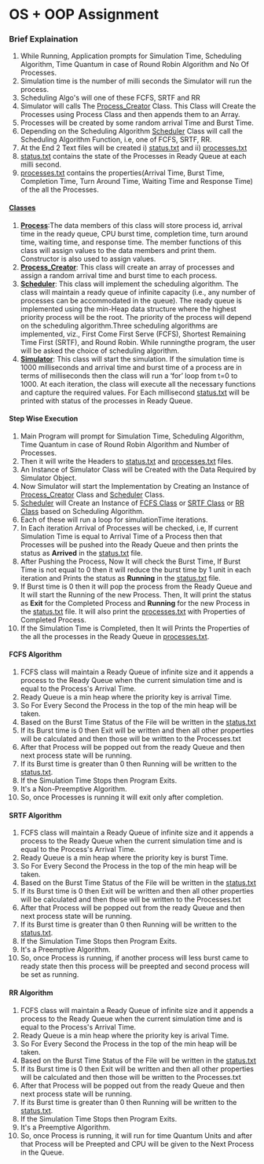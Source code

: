 # OS + OOP Assignment

### Brief Explaination

1. While Running, Application prompts for Simulation Time, Scheduling Algorithm, Time Quantum in case of Round Robin Algorithm and No Of Processes.
2. Simulation time is the number of milli seconds the Simulator will run the process.
3. Scheduling Algo's will one of these FCFS, SRTF and RR
4. Simulator will calls The [Process_Creator](Classes/Process_Creator.h) Class. This Class will Create the Processes using Process Class and then appends them to an Array.
5. Processes will be created by some random arrival Time and Burst Time.
6. Depending on the Scheduling Algorithm [Scheduler](Classes/Scheduler.h) Class will call the Scheduling Algorithm Function, i.e, one of FCFS, SRTF, RR.
7. At the End 2 Text files will be created i) [status.txt](Files/status.txt) and ii) [processes.txt](Files/process.txt)
8. [status.txt](Files/status.txt) contains the state of the Processes in Ready Queue at each milli second.
9. [processes.txt](Files/process.txt) contains the properties(Arrival Time, Burst Time, Completion Time, Turn Around Time, Waiting Time and Response Time) of the all the Processes.

#### [Classes](Classes)

1. **[Process](Classes/Process.h)**:The data members of this class will store process id, arrival time in the ready queue, CPU burst time, completion time, turn around time, waiting time, and response time. The member functions of this class will assign values to the data members and print them. Constructor is also used to assign values.
2. **[Process_Creator](Classes/Process_Creator.h)**: This class will create an array of processes and assign a random arrival time and burst time to each process.
3. **[Scheduler](Classes/Scheduler.h)**: This class will implement the scheduling algorithm. The class will maintain a ready queue of infinite capacity (i.e., any number of processes can be accommodated in the queue). The ready queue is implemented using the min-Heap data structure where the highest priority process will be the root. The priority of the process will depend on the scheduling algorithm.Three scheduling algorithms are implemented, viz., First Come First Serve (FCFS), Shortest Remaining Time First (SRTF), and Round Robin. While runningthe program, the user will be asked the choice of scheduling algorithm.
4. **[Simulator](Classes/Simulator.h)**: This class will start the simulation. If the simulation time is 1000 milliseconds and arrival time and burst time of a process are in terms of milliseconds then the class will run a ‘for’ loop from t=0 to 1000. At each iteration, the class will execute all the necessary functions and capture the required values.
   For Each millisecond [status.txt](Files/status.txt) will be printed with status of the processes in Ready Queue.

#### Step Wise Execution

1. Main Program will prompt for Simulation Time, Scheduling Algorithm, Time Quantum in case of Round Robin Algorithm and Number of Processes.
2. Then it will write the Headers to [status.txt](Files/status.txt) and [processes.txt](Files/process.txt) files.
3. An Instance of Simulator Class will be Created with the Data Required by Simulator Object.
4. Now Simulator will start the Implementation by Creating an Instance of [Process_Creator](Classes/Process_Creator.h) Class and [Scheduler](Classes/Scheduler.h) Class.
5. [Scheduler](Classes/Scheduler.h) will Create an Instance of [FCFS Class](Classes/FCFS.h) or [SRTF Class](Classes/SRTF.h) or [RR Class](Classes/RR.h) based on Scheduling Algorithm.
6. Each of these will run a loop for simulationTime iterations.
7. In Each iteration Arrival of Processes will be checked, i.e, If current Simulation Time is equal to Arrival Time of a Process then that Processes will be pushed into the Ready Queue and then prints the status as **Arrived** in the [status.txt](Files/status.txt) file.
8. After Pushing the Process, Now It will check the Burst Time, If Burst Time is not equal to 0 then it will reduce the burst time by 1 unit in each iteration and Prints the status as **Running** in the [status.txt](Files/status.txt) file.
9. If Burst time is 0 then it will pop the process from the Ready Queue and It will start the Running of the new Process. Then, It will print the status as **Exit** for the Completed Process and **Running** for the new Process in the [status.txt](Files/status.txt) file. It will also print the [processes.txt](Files/process.txt) with Properties of Completed Process.
10. If the Simulation Time is Completed, then It will Prints the Properties of the all the processes in the Ready Queue in [processes.txt](Files/process.txt).

#### FCFS Algorithm

1. FCFS class will maintain a Ready Queue of infinite size and it appends a process to the Ready Queue when the current simulation time and is equal to the Process's Arrival Time.
2. Ready Queue is a min heap where the priority key is arrival Time.
3. So For Every Second the Process in the top of the min heap will be taken.
4. Based on the Burst Time Status of the File will be written in the [status.txt](Files/status.txt)
5. If its Burst time is 0 then Exit will be written and then all other properties will be calculated and then those will be written to the Processes.txt
6. After that Process will be popped out from the ready Queue and then next process state will be running.
7. If its Burst time is greater than 0 then Running will be written to the [status.txt](Files/status.txt).
8. If the Simulation Time Stops then Program Exits.
9. It's a Non-Preemptive Algorithm.
10. So, once Processes is running it will exit only after completion.

#### SRTF Algorithm

1. FCFS class will maintain a Ready Queue of infinite size and it appends a process to the Ready Queue when the current simulation time and is equal to the Process's Arrival Time.
2. Ready Queue is a min heap where the priority key is burst Time.
3. So For Every Second the Process in the top of the min heap will be taken.
4. Based on the Burst Time Status of the File will be written in the [status.txt](Files/status.txt)
5. If its Burst time is 0 then Exit will be written and then all other properties will be calculated and then those will be written to the Processes.txt
6. After that Process will be popped out from the ready Queue and then next process state will be running.
7. If its Burst time is greater than 0 then Running will be written to the [status.txt](Files/status.txt).
8. If the Simulation Time Stops then Program Exits.
9. It's a Preemptive Algorithm.
10. So, once Process is running, if another process will less burst came to ready state then this process will be preepted and second process will be set as running.

#### RR Algorithm

1. FCFS class will maintain a Ready Queue of infinite size and it appends a process to the Ready Queue when the current simulation time and is equal to the Process's Arrival Time.
2. Ready Queue is a min heap where the priority key is arival Time.
3. So For Every Second the Process in the top of the min heap will be taken.
4. Based on the Burst Time Status of the File will be written in the [status.txt](Files/status.txt)
5. If its Burst time is 0 then Exit will be written and then all other properties will be calculated and then those will be written to the Processes.txt
6. After that Process will be popped out from the ready Queue and then next process state will be running.
7. If its Burst time is greater than 0 then Running will be written to the [status.txt](Files/status.txt).
8. If the Simulation Time Stops then Program Exits.
9. It's a Preemptive Algorithm.
10. So, once Process is running, it will run for time Quantum Units and after that Process will be Preepted and CPU will be given to the Next Process in the Queue.
